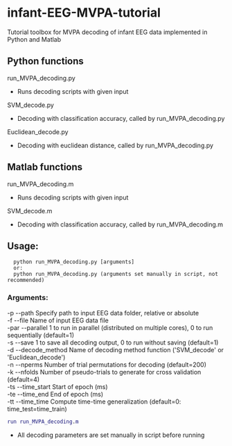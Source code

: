 # infant-EEG-MVPA-tutorial
Tutorial toolbox for MVPA decoding of infant EEG data implemented in Python and Matlab

## Python functions
  
  run_MVPA_decoding.py    
  - Runs decoding scripts with given input 

  SVM_decode.py   
  - Decoding with classification accuracy, called by run_MVPA_decoding.py

  Euclidean_decode.py   
  - Decoding with euclidean distance, called by run_MVPA_decoding.py


## Matlab functions   
  
  run_MVPA_decoding.m   
  - Runs decoding scripts with given input

  SVM_decode.m   
  - Decoding with classification accuracy, called by run_MVPA_decoding.m 
   

## Usage: 
      python run_MVPA_decoding.py [arguments]
      or: 
      python run_MVPA_decoding.py (arguments set manually in script, not recommended)

### Arguments:   
  -p --path                Specify path to input EEG data folder, relative or absolute       
  -f --file                Name of input EEG data file    
  -par --parallel          1 to run in parallel (distributed on multiple cores), 0 to run sequentially (default=1)   
  -s --save                1 to save all decoding output, 0 to run without saving (default=1)   
  -d --decode_method       Name of decoding method function ('SVM_decode' or 'Euclidean_decode')   
  -n --nperms              Number of trial permutations for decoding (default=200)   
  -k --nfolds              Number of pseudo-trials to generate for cross validation (default=4)   
  -ts --time_start         Start of epoch (ms)    
  -te --time_end           End of epoch (ms)   
  -tt --time_time          Compute time-time generalization (default=0: time_test=time_train)   

```matlab
run run_MVPA_decoding.m
```
  - All decoding parameters are set manually in script before running
